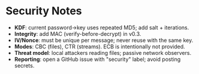 # Security Notes

- **KDF**: current password→key uses repeated MD5; add salt + iterations.
- **Integrity**: add MAC (verify-before-decrypt) in v0.3.
- **IV/Nonce**: must be unique per message; never reuse with the same key.
- **Modes**: CBC (files), CTR (streams). ECB is intentionally not provided.
- **Threat model**: local attackers reading files; passive network observers.
- **Reporting**: open a GitHub issue with "security" label; avoid posting secrets.
